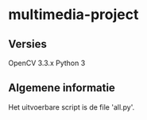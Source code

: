 # multimedia-project

## Versies
OpenCV 3.3.x
Python 3

## Algemene informatie

Het uitvoerbare script is de file 'all.py'.
